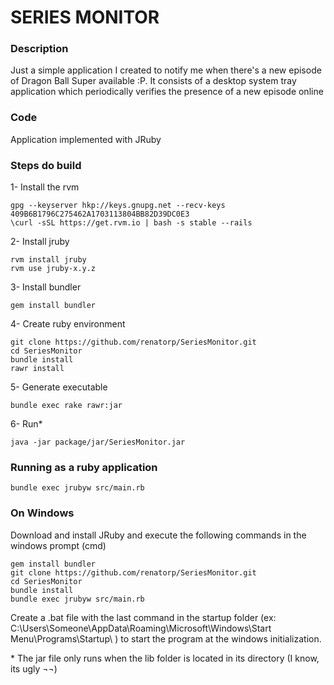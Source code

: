 SERIES MONITOR
==============

### Description ###

Just a simple application I created to notify me when there's a new episode of Dragon Ball Super available :P.
It consists of a desktop system tray application which periodically verifies the presence of a new episode online

### Code ###

Application implemented with JRuby


### Steps do build ###

1- Install the rvm
~~~~
gpg --keyserver hkp://keys.gnupg.net --recv-keys 409B6B1796C275462A1703113804BB82D39DC0E3
\curl -sSL https://get.rvm.io | bash -s stable --rails
~~~~~

2- Install jruby
~~~~
rvm install jruby
rvm use jruby-x.y.z
~~~~

3- Install bundler
~~~~
gem install bundler
~~~~

4- Create ruby environment
~~~~
git clone https://github.com/renatorp/SeriesMonitor.git
cd SeriesMonitor
bundle install
rawr install
~~~~

5- Generate executable
~~~~
bundle exec rake rawr:jar
~~~~

6- Run*
~~~~
java -jar package/jar/SeriesMonitor.jar
~~~~

### Running as a ruby application ###
~~~~
bundle exec jrubyw src/main.rb
~~~~

### On Windows ###
Download and install JRuby and execute the following commands in the windows prompt (cmd)

~~~~
gem install bundler
git clone https://github.com/renatorp/SeriesMonitor.git
cd SeriesMonitor
bundle install
bundle exec jrubyw src/main.rb
~~~~

Create a .bat file with the last command in the startup folder (ex: C:\Users\Someone\AppData\Roaming\Microsoft\Windows\Start Menu\Programs\Startup\ ) to start the program at the windows initialization.

\* The jar file only runs when the lib folder is located in its directory (I know, its ugly ¬¬)
